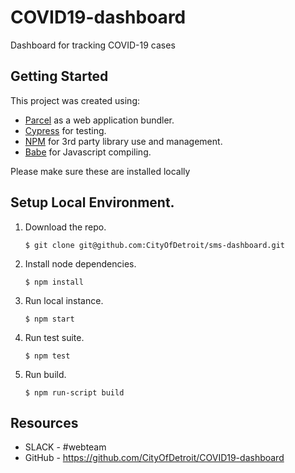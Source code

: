 # COVID19-dashboard
Dashboard for tracking COVID-19 cases 

## Getting Started

This project was created using:
 - [Parcel](https://parceljs.org/) as a web application bundler.
 - [Cypress](https://www.cypress.io/) for testing.
 - [NPM](https://www.npmjs.com/) for 3rd party library use and management.
 - [Babe](https://babeljs.io/) for Javascript compiling.

Please make sure these are installed locally

## Setup Local Environment.

1. Download the repo.
    ```
    $ git clone git@github.com:CityOfDetroit/sms-dashboard.git
    ```
2. Install node dependencies.

    ```
    $ npm install
    ```

3. Run local instance.
    ```
    $ npm start
    ```

4. Run test suite.
    ```
    $ npm test
    ```

5. Run build.
    ```
    $ npm run-script build
    ```
## Resources

* SLACK - #webteam
* GitHub - https://github.com/CityOfDetroit/COVID19-dashboard